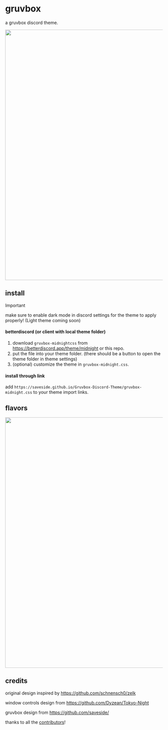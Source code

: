 # gruvbox

a gruvbox discord theme.

<img width=800 src="https://github.com/saveside/Gruvbox-Discord-Theme-Midnight/flavors/image.png">

## install

> [!IMPORTANT]  
> make sure to enable dark mode in discord settings for the theme to apply properly! (Light theme coming soon)

#### betterdiscord (or client with local theme folder)

1. download `gruvbox-midnightcss` from <https://betterdiscord.app/theme/midnight> or this repo.
2. put the file into your theme folder. (there should be a button to open the theme folder in theme settings)
3. (optional) customize the theme in `gruvbox-midnight.css`.

#### install through link

add `https://saveside.github.io/Gruvbox-Discord-Theme/gruvbox-midnight.css` to your theme import links.

## flavors

<img width=800 src="https://github.com/saveside/Gruvbox-Discord-Theme-Midnight/flavors/image.png">

## credits

original design inspired by <https://github.com/schnensch0/zelk>

window controls design from <https://github.com/Dyzean/Tokyo-Night>

gruvbox design from <https://github.com/saveside/>

thanks to all the [contributors](https://github.com/refact0r/midnight-discord/graphs/contributors)!
